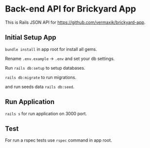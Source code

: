 # Back-end API for Brickyard App

This is Rails JSON API for https://github.com/vermaxik/brickyard-app.

## Initial Setup App
`bundle install` in app root for install all gems.

Rename `.env.example` -> `.env` and set your db settings.

Run `rails db:setup` to setup databases.

`rails db:migrate` to run migrations.

and run seeds data `rails db:seed`.

## Run Application

`rails s` for run application on 3000 port.

## Test
For run a rspec tests use `rspec` command in app root.


